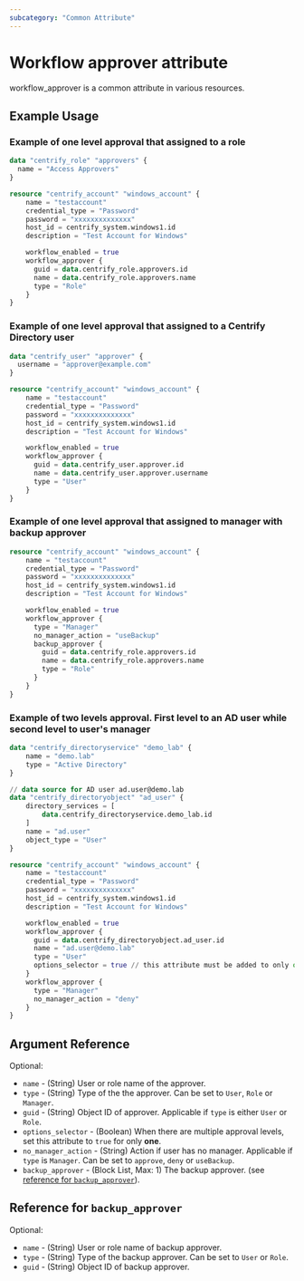 ```yaml
---
subcategory: "Common Attribute"
---
```


# Workflow approver attribute

workflow_approver is a common attribute in various resources.

## Example Usage

### Example of one level approval that assigned to a role

```terraform
data "centrify_role" "approvers" {
  name = "Access Approvers"
}

resource "centrify_account" "windows_account" {
    name = "testaccount"
    credential_type = "Password"
    password = "xxxxxxxxxxxxxx"
    host_id = centrify_system.windows1.id
    description = "Test Account for Windows"

    workflow_enabled = true
    workflow_approver {
      guid = data.centrify_role.approvers.id
      name = data.centrify_role.approvers.name
      type = "Role"
    }
}
```

### Example of one level approval that assigned to a Centrify Directory user

```terraform
data "centrify_user" "approver" {
  username = "approver@example.com"
}

resource "centrify_account" "windows_account" {
    name = "testaccount"
    credential_type = "Password"
    password = "xxxxxxxxxxxxxx"
    host_id = centrify_system.windows1.id
    description = "Test Account for Windows"

    workflow_enabled = true
    workflow_approver {
      guid = data.centrify_user.approver.id
      name = data.centrify_user.approver.username
      type = "User"
    }
}
```

### Example of one level approval that assigned to manager with backup approver

```terraform
resource "centrify_account" "windows_account" {
    name = "testaccount"
    credential_type = "Password"
    password = "xxxxxxxxxxxxxx"
    host_id = centrify_system.windows1.id
    description = "Test Account for Windows"

    workflow_enabled = true
    workflow_approver {
      type = "Manager"
      no_manager_action = "useBackup"
      backup_approver {
        guid = data.centrify_role.approvers.id
        name = data.centrify_role.approvers.name
        type = "Role"
      }
    }
}
```

### Example of two levels approval. First level to an AD user while second level to user's manager

```terraform
data "centrify_directoryservice" "demo_lab" {
    name = "demo.lab"
    type = "Active Directory"
}

// data source for AD user ad.user@demo.lab
data "centrify_directoryobject" "ad_user" {
    directory_services = [
        data.centrify_directoryservice.demo_lab.id
    ]
    name = "ad.user"
    object_type = "User"
}

resource "centrify_account" "windows_account" {
    name = "testaccount"
    credential_type = "Password"
    password = "xxxxxxxxxxxxxx"
    host_id = centrify_system.windows1.id
    description = "Test Account for Windows"

    workflow_enabled = true
    workflow_approver {
      guid = data.centrify_directoryobject.ad_user.id
      name = "ad.user@demo.lab"
      type = "User"
      options_selector = true // this attribute must be added to only one approval level if there are multiple levels
    }
    workflow_approver {
      type = "Manager"
      no_manager_action = "deny"
    }
}
```

## Argument Reference

Optional:

- `name` - (String) User or role name of the approver.
- `type` - (String) Type of the the approver. Can be set to `User`, `Role` or `Manager`.
- `guid` - (String) Object ID of approver. Applicable if `type` is either `User` or `Role`.
- `options_selector` - (Boolean) When there are multiple approval levels, set this attribute to `true` for only **one**.
- `no_manager_action` - (String) Action if user has no manager. Applicable if `type` is `Manager`. Can be set to `approve`, `deny` or `useBackup`.
- `backup_approver` - (Block List, Max: 1) The backup approver. (see [reference for `backup_approver`](#reference-for-backup_approver)).

## Reference for `backup_approver`

Optional:

- `name` - (String) User or role name of backup approver.
- `type` - (String) Type of the backup approver. Can be set to `User` or `Role`.
- `guid` - (String) Object ID of backup approver.
